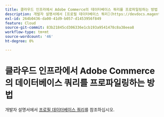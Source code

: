 ```yaml
---
title: 클라우드 인프라에서 Adobe Commerce의 데이터베이스 쿼리를 프로파일링하는 방법
description: 개발자 설명서에서 [프로필 데이터베이스 쿼리](https://devdocs.magento.com/guides/v2.3/cloud/project/profile-database-queries.html)를 참조하십시오.
exl-id: 264b0436-da00-41d9-b057-d1453956f849
feature: Cloud
source-git-commit: 83b21845cd306336e1cb193a9541478c8a38eea8
workflow-type: tm+mt
source-wordcount: '46'
ht-degree: 0%

---
```


# 클라우드 인프라에서 Adobe Commerce의 데이터베이스 쿼리를 프로파일링하는 방법

개발자 설명서에서 [프로필 데이터베이스 쿼리](https://devdocs.magento.com/guides/v2.3/cloud/project/profile-database-queries.html)를 참조하십시오.
